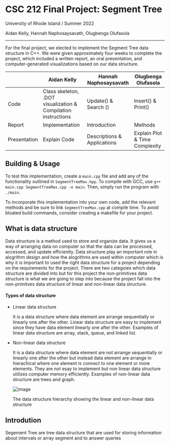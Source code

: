 # CSC 212 Final Project: Segment Tree

University of Rhode Island / Summer 2022

Aidan Kelly, Hannah Naphosaysavath, Olugbenga Olufasola

---

For the final project, we elected to implement the Segment Tree data structure in C++. We were given approximately four weeks to complete the project, which included a written report, an oral presentation, and computer-generated visualizations based on our data structure.

| | Aidan Kelly | Hannah Naphosaysavath | Olugbenga Olufasola |
| ----------- | ----------- | ----------- | ----------- |
| Code | Class skeleton, .DOT visualization & Compilation instructions | Update() & Search () | Insert() & Print() |
| Report | Implementation | Introduction | Methods |
| Presentation | Explain Code | Descriptions & Applications | Explain Plot & Time Complexity |

## Building & Usage
To test this implementation, create a `main.cpp` file and add any of the functionality outlined in `SegmentTreeMax.hpp`. To compile with GCC, use `g++ main.cpp SegmentTreeMax.cpp -o main`. Then, simply run the program with `./main`.

To incorporate this implementation into your own code, add the relevant methods and be sure to link `SegmentTreeMax.cpp` at compile time. To avoid bloated build commands, consider creating a makefile for your project.

## What is data structure
Data structure is a method used to store and organize data. It gives us a way of arranging data on computer so that the data can be processed, accessed, and update efficiently. Data structure play an important role in alogrithm design and how the alogrithms are used within computer which is why it is important to used the right data structure for a project depending on the requirements for the project. There are two categoies which data structure are divided into but for this project the non-primitives data structure is what we are going to step into because the project fall into the non-primitves data structure of linear and non-linear data structure.

#### Types of data structure
* Linear data structure

   It is a data structure where data element are arrange sequentially or linearly one after the other. Linear data structure are easy to implement since they have data element linearly one after the other. Examples of linear data structure are array, stack, queue, and linked list.

* Non-linear data structure

   It is a data structure where data element are not arrange sequentially or linearly one after the other but instead data element are arrange in hierachical where one element is connect to one element or more elements. They are not esay to implement but non linear data structure utilizes computer memory efficiently. Examples of non-linear data structure are trees and graph.
 
   ![image](https://user-images.githubusercontent.com/90344642/180303491-5957d3a3-9513-4d8f-981d-7ae74f6675a7.png) 
   
   The data structure hierarchy showing the linear and non-linear data structure
   
## Introdution
Segement Tree are tree data structure that are used for storing information about intervals or array segment and to answer queries
